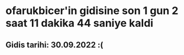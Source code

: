 # ofarukbicer'in gidisine son 1 gun 2 saat 11 dakika 44 saniye kaldi

## Gidis tarihi: 30.09.2022 :(